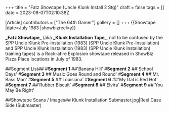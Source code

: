 +++
title = "Fatz Showtape (Uncle Klunk Install 2 Stg)"
draft = false
tags = []
date = 2023-08-07T02:10:38Z

[Article]
contributors = ["The 64th Gamer"]
gallery = []
+++
{{Showtape
|date=July 1983
|showbizreel=y}}

**_Fatz Showtape**_ (aka **_Klunk Installation Tape**_, not to be confused by the SPP Uncle Klunk Pre-Installation (1983) (SPP Uncle Klunk Pre-Installation) and SPP Uncle Klunk Installation (1983) (SPP Uncle Klunk Installation) training tapes) is a Rock-afire Explosion showtape released in ShowBiz Pizza Place locations in July of 1983.

##Segment List##
#**Segment 1** 
##'Banana Hill'
#**Segment 2** 
##'School Days'
#**Segment 3** 
##'Music Goes Round and Round'
#**Segment 4** 
##'Mr. Bass Man'
#**Segment 5** 
##'Louisiana'
#**Segment 6** 
##'My Gal is Red Hot'
#**Segment 7** 
##'Rubber Biscuit'
#**Segment 8** 
##'Elvira'
#**Segment 9** 
##'You May Be Right'

##Showtape Scans / Images##
<gallery>
Klunk Installation Submaster.jpg|Reel Case Side (Submaster)
</gallery>